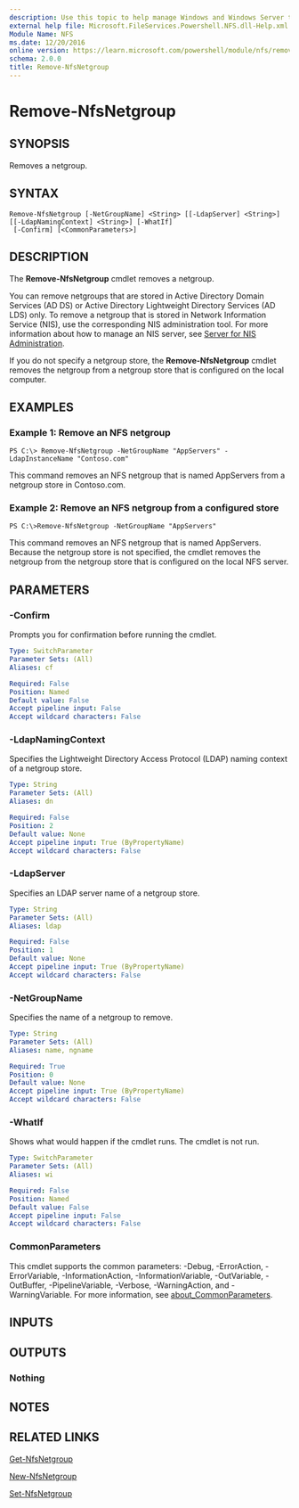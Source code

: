 ```yaml
---
description: Use this topic to help manage Windows and Windows Server technologies with Windows PowerShell.
external help file: Microsoft.FileServices.Powershell.NFS.dll-Help.xml
Module Name: NFS
ms.date: 12/20/2016
online version: https://learn.microsoft.com/powershell/module/nfs/remove-nfsnetgroup?view=windowsserver2016-ps&wt.mc_id=ps-gethelp
schema: 2.0.0
title: Remove-NfsNetgroup
---
```


# Remove-NfsNetgroup

## SYNOPSIS
Removes a netgroup.

## SYNTAX

```
Remove-NfsNetgroup [-NetGroupName] <String> [[-LdapServer] <String>] [[-LdapNamingContext] <String>] [-WhatIf]
 [-Confirm] [<CommonParameters>]
```

## DESCRIPTION
The **Remove-NfsNetgroup** cmdlet removes a netgroup.

You can remove netgroups that are stored in Active Directory Domain Services (AD DS) or Active Directory Lightweight Directory Services (AD LDS) only.
To remove a netgroup that is stored in Network Information Service (NIS), use the corresponding NIS administration tool.
For more information about how to manage an NIS server, see [Server for NIS Administration](https://technet.microsoft.com/en-us/library/cc753089).

If you do not specify a netgroup store, the **Remove-NfsNetgroup** cmdlet removes the netgroup from a netgroup store that is configured on the local computer.

## EXAMPLES

### Example 1: Remove an NFS netgroup
```
PS C:\> Remove-NfsNetgroup -NetGroupName "AppServers" -LdapInstanceName "Contoso.com"
```

This command removes an NFS netgroup that is named AppServers from a netgroup store in Contoso.com.

### Example 2: Remove an NFS netgroup from a configured store
```
PS C:\>Remove-NfsNetgroup -NetGroupName "AppServers"
```

This command removes an NFS netgroup that is named AppServers.
Because the netgroup store is not specified, the cmdlet removes the netgroup from the netgroup store that is configured on the local NFS server.

## PARAMETERS

### -Confirm
Prompts you for confirmation before running the cmdlet.

```yaml
Type: SwitchParameter
Parameter Sets: (All)
Aliases: cf

Required: False
Position: Named
Default value: False
Accept pipeline input: False
Accept wildcard characters: False
```

### -LdapNamingContext
Specifies the Lightweight Directory Access Protocol (LDAP) naming context of a netgroup store.

```yaml
Type: String
Parameter Sets: (All)
Aliases: dn

Required: False
Position: 2
Default value: None
Accept pipeline input: True (ByPropertyName)
Accept wildcard characters: False
```

### -LdapServer
Specifies an LDAP server name of a netgroup store.

```yaml
Type: String
Parameter Sets: (All)
Aliases: ldap

Required: False
Position: 1
Default value: None
Accept pipeline input: True (ByPropertyName)
Accept wildcard characters: False
```

### -NetGroupName
Specifies the name of a netgroup to remove.

```yaml
Type: String
Parameter Sets: (All)
Aliases: name, ngname

Required: True
Position: 0
Default value: None
Accept pipeline input: True (ByPropertyName)
Accept wildcard characters: False
```

### -WhatIf
Shows what would happen if the cmdlet runs.
The cmdlet is not run.

```yaml
Type: SwitchParameter
Parameter Sets: (All)
Aliases: wi

Required: False
Position: Named
Default value: False
Accept pipeline input: False
Accept wildcard characters: False
```

### CommonParameters
This cmdlet supports the common parameters: -Debug, -ErrorAction, -ErrorVariable, -InformationAction, -InformationVariable, -OutVariable, -OutBuffer, -PipelineVariable, -Verbose, -WarningAction, and -WarningVariable. For more information, see [about_CommonParameters](https://go.microsoft.com/fwlink/?LinkID=113216).

## INPUTS

## OUTPUTS

### Nothing

## NOTES

## RELATED LINKS

[Get-NfsNetgroup](./Get-NfsNetgroup.md)

[New-NfsNetgroup](./New-NfsNetgroup.md)

[Set-NfsNetgroup](./Set-NfsNetgroup.md)

